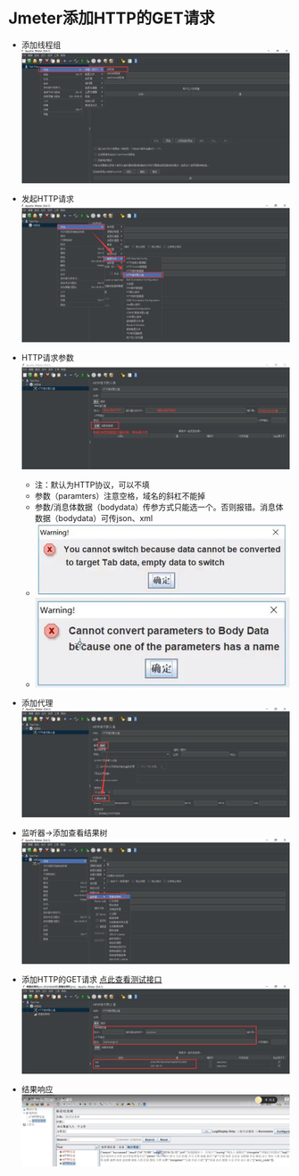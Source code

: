 # Jmeter添加HTTP的GET请求

- 添加线程组
![](./../images/Jmeter-添加线程组.jpg)

- 发起HTTP请求
![](./../images/Jmeter-添加HTTP请求.jpg)

- HTTP请求参数
![](./../images/Jmeter-HTTP请求参数.jpg)

  - 注：默认为HTTP协议，可以不填
  - 参数（paramters）注意空格，域名的斜杠不能掉
  - 参数/消息体数据（bodydata）传参方式只能选一个。否则报错。消息体数据（bodydata）可传json、xml
  - ![](./../images/Jmeter-错误1.jpg)
  - ![](./../images/Jmeter-错误2.jpg)

- 添加代理
 ![](./../images/Jmeter-添加代理.jpg)
  
- 监听器->添加查看结果树
  ![](./../images/Jmeter-添加查看结果树.jpg)

- 添加HTTP的GET请求
[点此查看测试接口](https://www.juhe.cn/docs/api/id/65)
  ![](./../images/Jmeter-添加GET.jpg)

- 结果响应
  ![](./../images/Jmeter-GET响应.jpg)